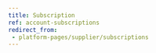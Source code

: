 ```yaml
---
title: Subscription
ref: account-subscriptions
redirect_from:
 - platform-pages/supplier/subscriptions
---
```

